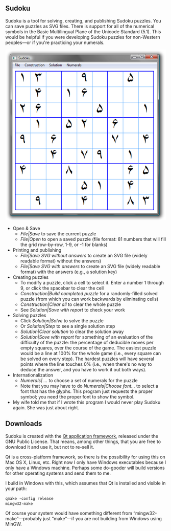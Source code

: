 Sudoku
------------

Sudoku is a tool for solving, creating, and publishing Sudoku puzzles. You can save puzzles as SVG files. There is support for all of the numerical symbols in the Basic Multilingual Plane of the Unicode Standard (5.1). This would be helpful if you were developing Sudoku puzzles for non-Western peoples—or if you're practicing your numerals.

![Screenshot of Sudoku](sudoku-screenshot.png)

*   Open & Save
    *   _File|Save_ to save the current puzzle
    *   _File|Open_ to open a saved puzzle (file format: 81 numbers that will fill the grid row-by-row, 1-9, or -1 for blanks)
*   Printing and publishing
    *   _File|Save SVG without answers_ to create an SVG file (widely readable format) without the answers)
    *   _File|Save SVG with answers_ to create an SVG file (widely readable format) with the answers (e.g., a solution key)
*   Creating puzzles
    *   To modify a puzzle, click a cell to select it. Enter a number 1 through 9, or click the spacebar to clear the cell
    *   _Construction|Build completed puzzle_ for a randomly-filled solved puzzle (from which you can work backwards by eliminating cells)
    *   _Construction|Clear all_ to clear the whole puzzle
    *   See _Solution|Sove with report_ to check your work
*   Solving puzzles
    *   Click _Solution|Solve_ to solve the puzzle
    *   Or _Solution|Step_ to see a single solution step
    *   _Solution|Clear solution_ to clear the solution away
    *   _Solution|Sove with report_ for something of an evaluation of the difficulty of the puzzle: the percentage of deducible moves per empty squares, over the course of the game. The easiest puzzle would be a line at 100% for the whole game (i.e., every square can be solved on every step). The hardest puzzles will have several points where the line touches 0% (i.e., when there's no way to deduce the answer, and you have to work it out both ways).
*   Internationalization
    *   _Numerals| ..._ to choose a set of numerals for the puzzle
    *   Note that you may have to do _Numerals|Choose font..._ to select a font that has the glyphs. This program just requests the proper symbol; you need the proper font to show the symbol.
*   My wife told me that if I wrote this program I would never play Sudoku again. She was just about right.

Downloads
---------

Sudoku is created with the [Qt application framework](https://www.qt.io/), released under the GNU Public License. That means, among other things, that you are free to download it and use it, but not to re-sell it.

Qt is a cross-platform framework, so there is the possibility for using this on Mac OS X, Linux, etc. Right now I only have Windows executables because I only have a Windows machine. Perhaps some do-gooder will build versions for other operating systems and send them to me.

I build in Windows with this, which assumes that Qt is installed and visible in your path:

```
qmake -config release
mingw32-make
```

Of course your system would have something different from “mingw32-make”—probably just “make”—if you are not building from Windows using MinGW.
